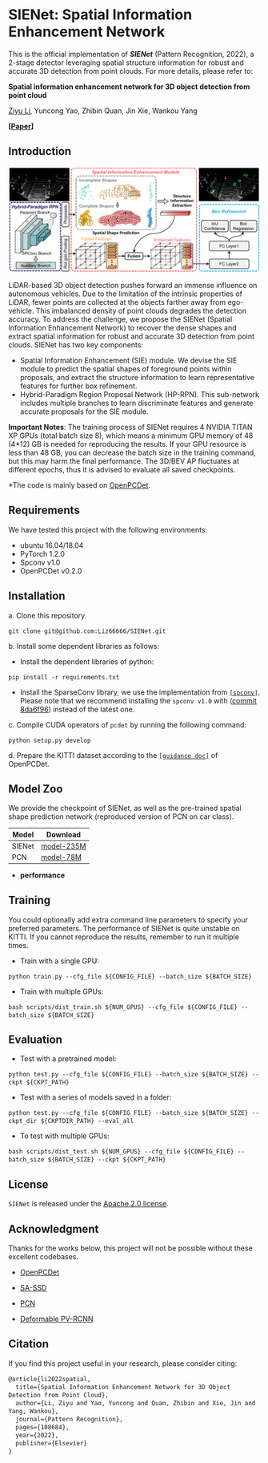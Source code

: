 # SIENet: Spatial Information Enhancement Network

This is the official implementation of  ***SIENet*** (Pattern Recognition, 2022), a 2-stage detector leveraging spatial structure information for robust and accurate 3D detection from point clouds. For more details, please refer to:

**Spatial information enhancement network for 3D object detection from point cloud**

[Ziyu Li](https://github.com/Liz66666), Yuncong Yao, Zhibin Quan, Jin Xie, Wankou Yang

**[[Paper](https://www.sciencedirect.com/science/article/pii/S0031320322001650)]**

## Introduction

<p align="center">
  <img src="docs/network_architecture.png">
</p>

LiDAR-based 3D object detection pushes forward an immense influence on autonomous vehicles. Due to the limitation of the intrinsic properties of LiDAR, fewer points are collected at the objects farther away from ego-vehicle. This imbalanced density of point clouds degrades the detection accuracy. To address the challenge, we propose the SIENet (Spatial Information Enhancement Network) to recover the dense shapes and extract spatial information for robust and accurate 3D detection from point clouds. SIENet has two key components:

- Spatial Information Enhancement (SIE) module. We devise the SIE module to predict the spatial shapes of foreground points within proposals, and extract the structure information to learn representative features for further box refinement.
- Hybrid-Paradigm Region Proposal Network (HP-RPN). This sub-network includes multiple branches to learn discriminate features and generate accurate proposals for the SIE module.

**Important Notes**: The training process of SIENet requires 4 NVIDIA TITAN XP GPUs (total batch size 8), which means a minimum GPU memory of 48 (4*12) GB is needed for reproducing the results. If your GPU resource is less than 48 GB, you can decrease the batch size in the training command, but this may harm the final performance. The 3D/BEV AP fluctuates at different epochs, thus it is advised to evaluate all saved checkpoints. 

*The code is mainly based on [OpenPCDet](https://github.com/open-mmlab/OpenPCDet).

## Requirements

We have tested this project with the following environments:

- ubuntu 16.04/18.04
- PyTorch 1.2.0
- Spconv v1.0
- OpenPCDet v0.2.0

## Installation

a. Clone this repository.

```
git clone git@github.com:Liz66666/SIENet.git
```

b. Install some dependent libraries as follows:

- Install the dependent libraries of python:

```
pip install -r requirements.txt
```

- Install the SparseConv library, we use the implementation from [`[spconv]`](https://github.com/traveller59/spconv). Please note that we recommend installing the `spconv v1.0` with ([commit 8da6f96](https://github.com/traveller59/spconv/tree/8da6f967fb9a054d8870c3515b1b44eca2103634)) instead of the latest one.

c. Compile CUDA operators of `pcdet` by running the following command:

```
python setup.py develop
```

d. Prepare the KITTI dataset according to the  [`[guidance doc]`](https://github.com/open-mmlab/OpenPCDet/blob/master/docs/GETTING_STARTED.md) of OpenPCDet.

## Model Zoo

We provide the checkpoint of SIENet, as well as the pre-trained spatial shape prediction network (reproduced version of PCN on car class). 

| Model  | Download                                                     |
| ------ | ------------------------------------------------------------ |
| SIENet | [model-235M](https://drive.google.com/file/d/1JEEwHaexunaDdKIZb8qz8Ni0GkuhEtnn/view?usp=sharing) |
| PCN    | [model-78M](https://drive.google.com/file/d/1VzzzXyQ1-bcF0D36yPszCwfINg06DJPn/view?usp=sharing) |

- **performance**



## Training

You could optionally add extra command line parameters to specify your preferred parameters. The performance of SIENet is quite unstable on KITTI. If you cannot reproduce the results, remember to run it multiple times.

- Train with a single GPU:

```
python train.py --cfg_file ${CONFIG_FILE} --batch_size ${BATCH_SIZE} 
```

- Train with multiple GPUs:

```
bash scripts/dist_train.sh ${NUM_GPUS} --cfg_file ${CONFIG_FILE} --batch_size ${BATCH_SIZE} 
```

## Evaluation

- Test with a pretrained model:

```
python test.py --cfg_file ${CONFIG_FILE} --batch_size ${BATCH_SIZE} --ckpt ${CKPT_PATH}
```

- Test with a series of models saved in a folder:

```
python test.py --cfg_file ${CONFIG_FILE} --batch_size ${BATCH_SIZE} --ckpt_dir ${CKPTDIR_PATH} --eval_all
```

- To test with multiple GPUs:

```
bash scripts/dist_test.sh ${NUM_GPUS} --cfg_file ${CONFIG_FILE} --batch_size ${BATCH_SIZE} --ckpt ${CKPT_PATH}
```

## License

`SIENet` is released under the [Apache 2.0 license](LICENSE).

## Acknowledgment

Thanks for the works below, this project will not be possible without these excellent codebases. 

* [OpenPCDet](https://github.com/open-mmlab/OpenPCDet)
* [SA-SSD](https://github.com/skyhehe123/SA-SSD)
* [PCN](https://github.com/wentaoyuan/pcn)

* [Deformable PV-RCNN](https://github.com/AutoVision-cloud/Deformable-PV-RCNN)

## Citation

If you find this project useful in your research, please consider citing:

```
@article{li2022spatial,
  title={Spatial Information Enhancement Network for 3D Object Detection from Point Cloud},
  author={Li, Ziyu and Yao, Yuncong and Quan, Zhibin and Xie, Jin and Yang, Wankou},
  journal={Pattern Recognition},
  pages={108684},
  year={2022},
  publisher={Elsevier}
}
```

